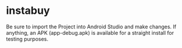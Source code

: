 # instabuy
Be sure to import the Project into Android Studio and make changes. If anything, an APK (app-debug.apk) is available for a straight install for testing purposes.
